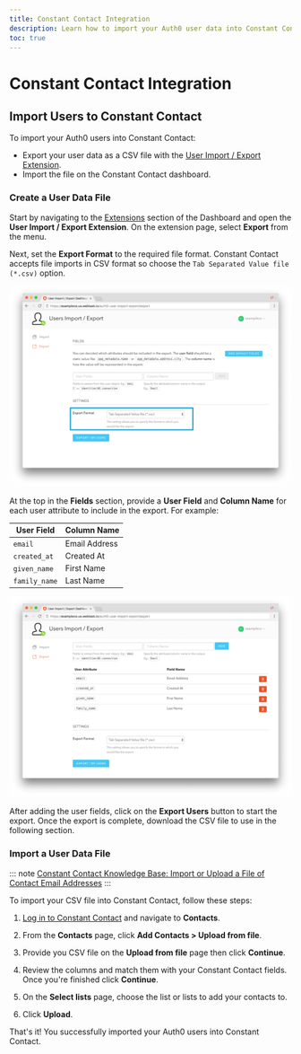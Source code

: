 ```yaml
---
title: Constant Contact Integration
description: Learn how to import your Auth0 user data into Constant Contact.
toc: true
---
```


# Constant Contact Integration

## Import Users to Constant Contact

To import your Auth0 users into Constant Contact:

- Export your user data as a CSV file with the [User Import / Export Extension](/extensions/user-import-export).
- Import the file on the Constant Contact dashboard.

### Create a User Data File

Start by navigating to the [Extensions](${manage_url}/#/extensions) section of the Dashboard and open the **User Import / Export Extension**. On the extension page, select **Export** from the menu.

Next, set the **Export Format** to the required file format. Constant Contact accepts file imports in CSV format so choose the `Tab Separated Value file (*.csv)` option.

![User Import/Export Extension Format](/media/articles/integrations/marketing/import-export-set-format.png)

At the top in the **Fields** section, provide a **User Field** and **Column Name** for each user attribute to include in the export. For example:

User Field | Column Name
-----------|------------
`email` | Email Address
`created_at` | Created At
`given_name` | First Name
`family_name` | Last Name

![User Import/Export Extension Fields](/media/articles/integrations/marketing/import-export-fields.png)

After adding the user fields, click on the **Export Users** button to start the export. Once the export is complete, download the CSV file to use in the following section.

### Import a User Data File

::: note
[Constant Contact Knowledge Base: Import or Upload a File of Contact Email Addresses](https://knowledgebase.constantcontact.com/articles/KnowledgeBase/5296-import-or-upload-a-file-of-contact-email-addresses)
:::

To import your CSV file into Constant Contact, follow these steps:

1. [Log in to Constant Contact](https://login.constantcontact.com) and navigate to **Contacts**.

2. From the **Contacts** page, click **Add Contacts > Upload from file**.

3. Provide you CSV file on the **Upload from file** page then click **Continue**.

4. Review the columns and match them with your Constant Contact fields. Once you're finished click **Continue**.

5. On the **Select lists** page, choose the list or lists to add your contacts to.

6. Click **Upload**.

That's it! You successfully imported your Auth0 users into Constant Contact.